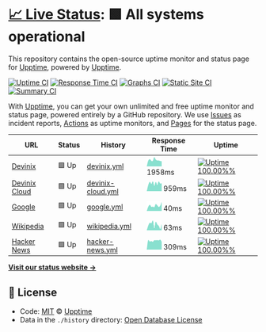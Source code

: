 # [📈 Live Status](https://upptime.github.io/upptime): <!--live status--> **🟩 All systems operational**

This repository contains the open-source uptime monitor and status page for [Upptime](https://upptime.js.org), powered by [Upptime](https://github.com/upptime/upptime).

[![Uptime CI](https://github.com/koj-co/upptime/workflows/Uptime%20CI/badge.svg)](https://github.com/koj-co/upptime/actions?query=workflow%3A%22Uptime+CI%22)
[![Response Time CI](https://github.com/koj-co/upptime/workflows/Response%20Time%20CI/badge.svg)](https://github.com/koj-co/upptime/actions?query=workflow%3A%22Response+Time+CI%22)
[![Graphs CI](https://github.com/koj-co/upptime/workflows/Graphs%20CI/badge.svg)](https://github.com/koj-co/upptime/actions?query=workflow%3A%22Graphs+CI%22)
[![Static Site CI](https://github.com/koj-co/upptime/workflows/Static%20Site%20CI/badge.svg)](https://github.com/koj-co/upptime/actions?query=workflow%3A%22Static+Site+CI%22)
[![Summary CI](https://github.com/koj-co/upptime/workflows/Summary%20CI/badge.svg)](https://github.com/koj-co/upptime/actions?query=workflow%3A%22Summary+CI%22)

With [Upptime](https://upptime.js.org), you can get your own unlimited and free uptime monitor and status page, powered entirely by a GitHub repository. We use [Issues](https://github.com/upptime/upptime/issues) as incident reports, [Actions](https://github.com/upptime/upptime/actions) as uptime monitors, and [Pages](https://upptime.github.io/upptime) for the status page.

<!--start: status pages-->
<!-- This summary is generated by Upptime (https://github.com/upptime/upptime) -->
<!-- Do not edit this manually, your changes will be overwritten -->

| URL                                         | Status | History                                                                                              | Response Time                                                                      | Uptime                                                                                                                                                                                                                              |
| ------------------------------------------- | ------ | ---------------------------------------------------------------------------------------------------- | ---------------------------------------------------------------------------------- | ----------------------------------------------------------------------------------------------------------------------------------------------------------------------------------------------------------------------------------- |
| [Devinix](https://www.devinix.se)           | 🟩 Up  | [devinix.yml](https://github.com/jonasgithub/Upptime/commits/master/history/devinix.yml)             | <img alt="Response time graph" src="./graphs/devinix.png" height="20"> 1958ms      | [![Uptime 100.00%%](https://img.shields.io/endpoint?url=https%3A%2F%2Fraw.githubusercontent.com%2Fjonasgithub%2FUpptime%2Fmaster%2Fapi%2Fdevinix%2Fuptime.json)](https://jonasgithub.github.io/Upptime/history/devinix)             |
| [Devinix Cloud](https://dvx.cloud)          | 🟩 Up  | [devinix-cloud.yml](https://github.com/jonasgithub/Upptime/commits/master/history/devinix-cloud.yml) | <img alt="Response time graph" src="./graphs/devinix-cloud.png" height="20"> 959ms | [![Uptime 100.00%%](https://img.shields.io/endpoint?url=https%3A%2F%2Fraw.githubusercontent.com%2Fjonasgithub%2FUpptime%2Fmaster%2Fapi%2Fdevinix-cloud%2Fuptime.json)](https://jonasgithub.github.io/Upptime/history/devinix-cloud) |
| [Google](https://www.google.com)            | 🟩 Up  | [google.yml](https://github.com/jonasgithub/Upptime/commits/master/history/google.yml)               | <img alt="Response time graph" src="./graphs/google.png" height="20"> 40ms         | [![Uptime 100.00%%](https://img.shields.io/endpoint?url=https%3A%2F%2Fraw.githubusercontent.com%2Fjonasgithub%2FUpptime%2Fmaster%2Fapi%2Fgoogle%2Fuptime.json)](https://jonasgithub.github.io/Upptime/history/google)               |
| [Wikipedia](https://en.wikipedia.org)       | 🟩 Up  | [wikipedia.yml](https://github.com/jonasgithub/Upptime/commits/master/history/wikipedia.yml)         | <img alt="Response time graph" src="./graphs/wikipedia.png" height="20"> 63ms      | [![Uptime 100.00%%](https://img.shields.io/endpoint?url=https%3A%2F%2Fraw.githubusercontent.com%2Fjonasgithub%2FUpptime%2Fmaster%2Fapi%2Fwikipedia%2Fuptime.json)](https://jonasgithub.github.io/Upptime/history/wikipedia)         |
| [Hacker News](https://news.ycombinator.com) | 🟩 Up  | [hacker-news.yml](https://github.com/jonasgithub/Upptime/commits/master/history/hacker-news.yml)     | <img alt="Response time graph" src="./graphs/hacker-news.png" height="20"> 309ms   | [![Uptime 100.00%%](https://img.shields.io/endpoint?url=https%3A%2F%2Fraw.githubusercontent.com%2Fjonasgithub%2FUpptime%2Fmaster%2Fapi%2Fhacker-news%2Fuptime.json)](https://jonasgithub.github.io/Upptime/history/hacker-news)     |

<!--end: status pages-->

[**Visit our status website →**](https://upptime.github.io/upptime)

## 📄 License

- Code: [MIT](./LICENSE) © [Upptime](https://upptime.js.org)
- Data in the `./history` directory: [Open Database License](https://opendatacommons.org/licenses/odbl/1-0/)
